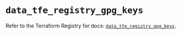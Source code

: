 # `data_tfe_registry_gpg_keys`

Refer to the Terraform Registry for docs: [`data_tfe_registry_gpg_keys`](https://registry.terraform.io/providers/hashicorp/tfe/0.69.0/docs/data-sources/registry_gpg_keys).
